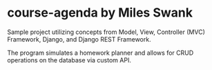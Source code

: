 # course-agenda by Miles Swank

Sample project utilizing concepts from Model, View, Controller (MVC) Framework, Django, and Django REST Framework.

The program simulates a homework planner and allows for CRUD operations on the database via custom API. 